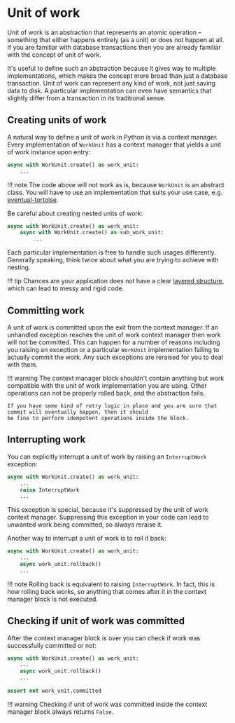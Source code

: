 # Unit of work

Unit of work is an abstraction that represents an atomic operation – something that either happens entirely (as a unit)
or does not happen at all. If you are familiar with database transactions then you are already familiar with the concept
of unit of work.

It's useful to define such an abstraction because it gives way to multiple implementations,
which makes the concept more broad than just a database transaction. Unit of work can represent
any kind of work, not just saving data to disk. A particular implementation can even have semantics
that slightly differ from a transaction in its traditional sense.

## Creating units of work

A natural way to define a unit of work in Python is via a context manager. Every implementation of `WorkUnit` has
a context manager that yields a unit of work instance upon entry:

``` python
async with WorkUnit.create() as work_unit:
    ...
```

!!! note
    The code above will not work as is, because `WorkUnit` is an abstract class. You will have to use
    an implementation that suits your use case, e.g. [eventual-tortoise](https://github.com/eventual-dev/eventual-tortoise).

Be careful about creating nested units of work:

``` python
async with WorkUnit.create() as work_unit:
    async with WorkUnit.create() as sub_work_unit:
        ...
```

Each particular implementation is free to handle such usages differently. Generally speaking, think twice about what
you are trying to achieve with nesting.

!!! tip
    Chances are your application does not have a clear [layered structure](../design_and_internals/placeholder.md),
    which can lead to messy and rigid code.

## Committing work

A unit of work is committed upon the exit from the context manager. If an unhandled exception reaches
the unit of work context manager then work will not be committed.
This can happen for a number of reasons including you raising an exception or a particular `WorkUnit` implementation
failing to actually commit the work. Any such exceptions are reraised for you to deal with them.

!!! warning
    The context manager block shouldn't contain anything but work compatible with the
    unit of work implementation you are using. Other operations can not be properly rolled back,
    and the abstraction fails.
    
    If you have some kind of retry logic in place and you are sure that commit will eventually happen, then it should
    be fine to perform idempotent operations inside the block.

## Interrupting work

You can explicitly interrupt a unit of work by raising an `InterruptWork` exception:

``` python
async with WorkUnit.create() as work_unit:
    ...
    raise InterruptWork
    ...
```

This exception is special,
because it's suppressed by the unit of work context manager. Suppressing this exception in your code
can lead to unwanted work being committed, so always reraise it.

Another way to interrupt a unit of work is to roll it back:

``` python
async with WorkUnit.create() as work_unit:
    ...
    async work_unit.rollback()
    ...
```

!!! note
    Rolling back is equivalent to raising `InterruptWork`. In fact, this is how rolling back works, so anything
    that comes after it in the context manager block is not executed.

## Checking if unit of work was committed

After the context manager block is over you can check if work was successfully committed or not:

``` python
async with WorkUnit.create() as work_unit:
    ...
    async work_unit.rollback()
    ...
    
assert not work_unit.committed
```

!!! warning
    Checking if unit of work was committed inside the context manager block always returns `False`.

